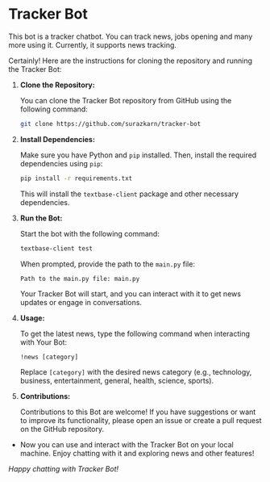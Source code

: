 # Tracker Bot

This bot is a tracker chatbot. You can track news, jobs opening and many more using it.
Currently, it supports news tracking.

Certainly! Here are the instructions for cloning the repository and running the Tracker Bot:

1. **Clone the Repository:**

   You can clone the Tracker Bot repository from GitHub using the following command:

   ```bash
   git clone https://github.com/surazkarn/tracker-bot
   ```

2. **Install Dependencies:**

   Make sure you have Python and `pip` installed. Then, install the required dependencies using `pip`:

   ```bash
   pip install -r requirements.txt
   ```

   This will install the `textbase-client` package and other necessary dependencies.

3. **Run the Bot:**

   Start the bot with the following command:

   ```bash
   textbase-client test
   ```

   When prompted, provide the path to the `main.py` file:

   ```
   Path to the main.py file: main.py
   ```

   Your Tracker Bot will start, and you can interact with it to get news updates or engage in conversations.

4. **Usage:**

   To get the latest news, type the following command when interacting with Your Bot:

   ```
   !news [category]
   ```

   Replace `[category]` with the desired news category (e.g., technology, business, entertainment, general, health, science, sports).

5. **Contributions:**

   Contributions to this Bot are welcome! If you have suggestions or want to improve its functionality, please open an issue or create a pull request on the GitHub repository.

- Now you can use and interact with the Tracker Bot on your local machine. Enjoy chatting with it and exploring news and other features!

*Happy chatting with Tracker Bot!*
